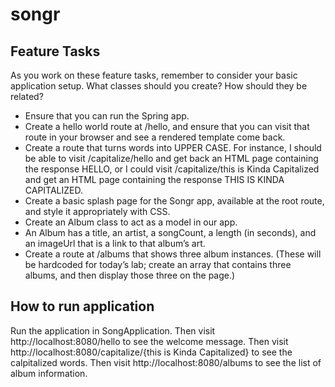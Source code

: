 # songr

## Feature Tasks
As you work on these feature tasks, remember to consider your basic application setup. What classes should you create? How should they be related?

- Ensure that you can run the Spring app.
- Create a hello world route at /hello, and ensure that you can visit that route in your browser and see a rendered template come back.
- Create a route that turns words into UPPER CASE. For instance, I should be able to visit /capitalize/hello and get back an HTML page containing the response HELLO, or I could visit /capitalize/this is Kinda Capitalized and get an HTML page containing the response THIS IS KINDA CAPITALIZED.
- Create a basic splash page for the Songr app, available at the root route, and style it appropriately with CSS.
- Create an Album class to act as a model in our app.
- An Album has a title, an artist, a songCount, a length (in seconds), and an imageUrl that is a link to that album’s art.
- Create a route at /albums that shows three album instances. (These will be hardcoded for today’s lab; create an array that contains three albums, and then display those three on the page.)

## How to run application
Run the application in SongApplication.
Then visit http://localhost:8080/hello to see the welcome message.
Then visit http://localhost:8080/capitalize/{this is Kinda Capitalized} to see the calpitalized words.
Then visit http://localhost:8080/albums to see the list of album information.
